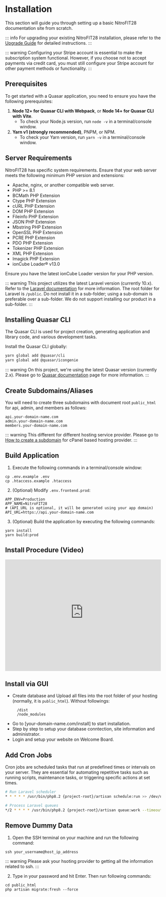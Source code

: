 # Installation

This section will guide you through setting up a basic NitroFIT28 documentation site from scratch.

::: info
For upgrading your existing NitroFIT28 installation, please refer to the [Upgrade Guide](/nitrofit28/upgrade) for detailed instructions.
:::

::: warning
Configuring your Stripe account is essential to make the subscription system functional. However, if you choose not to accept payments via credit card, you must still configure your Stripe account for other payment methods or functionality.
:::

## Prerequisites

To get started with a Quasar application, you need to ensure you have the following prerequisites:

1. **Node 12+ for Quasar CLI with Webpack**, or **Node 14+ for Quasar CLI with Vite**.
   - To check your Node.js version, run `node -v` in a terminal/console window.
2. **Yarn v1 (strongly recommended)**, PNPM, or NPM.
   - To check your Yarn version, run `yarn -v` in a terminal/console window.

## Server Requirements

NitroFIT28 has specific system requirements. Ensure that your web server meets the following minimum PHP version and extensions:

- Apache, nginx, or another compatible web server.
- PHP >= 8.1
- BCMath PHP Extension
- Ctype PHP Extension
- cURL PHP Extension
- DOM PHP Extension
- Fileinfo PHP Extension
- JSON PHP Extension
- Mbstring PHP Extension
- OpenSSL PHP Extension
- PCRE PHP Extension
- PDO PHP Extension
- Tokenizer PHP Extension
- XML PHP Extension
- Imagick PHP Extension
- ionCube Loader®	v13.0

Ensure you have the latest ionCube Loader version for your PHP version.

::: warning
This project utilizes the latest Laravel version (currently 10.x). Refer to the [Laravel documentation](https://laravel.com/docs) for more information.
The root folder for Laravel is `/public`. Do not install it in a sub-folder; using a sub-domain is preferable over a sub-folder. We do not support installing our product in a sub-folder.
:::

## Installing Quasar CLI

The Quasar CLI is used for project creation, generating application and library code, and various development tasks.

Install the Quasar CLI globally:

```bash
yarn global add @quasar/cli
yarn global add @quasar/icongenie
```

::: warning
On this project, we're using the latest Quasar version (currently 2.x). Please go to [Quasar documentation](https://quasar.dev/start/quasar-cli) page for more information.
:::

## Create Subdomains/Aliases

You will need to create three subdomains with document root `public_html` for api, admin, and members as follows:

```
api.your-domain-name.com
admin.your-domain-name.com
members.your-domain-name.com
```

::: warning
This different for different hosting service provider. Please go to [How to create a subdomain](https://www.namecheap.com/support/knowledgebase/article.aspx/9190/29/how-to-create-a-subdomain-in-cpanel/) for cPanel based hosting provider.
:::

## Build Application

1. Execute the following commands in a terminal/console window:

```
cp .env.example .env
cp .htaccess.example .htaccess
```

2. (Optional) Modify `.env.frontend.prod`:

```
APP_ENV=Production
APP_NAME=NitroFIT28
# (API_URL is optional, it will be generated using your app domain)
API_URL=https://api.your-domain-name.com 
```

3. (Optional) Build the application by executing the following commands:

```
yarn install
yarn build:prod
```

## Install Procedure (Video)

<iframe width="100%" height="360" src="https://www.youtube-nocookie.com/embed/QIC4nNRFogY" title="YouTube video player" frameborder="0" allow="accelerometer; autoplay; clipboard-write; encrypted-media; gyroscope; picture-in-picture" allowfullscreen></iframe>

## Install via GUI

- Create database and Upload all files into the root folder of your hosting (normally, it is `public_html`). Without followings:
  ```
    /dist
    /node_modules
  ```
- Go to [your-domain-name.com/install] to start installation.
- Step by step to setup your database conntection, site information and administrator.
- Login and setup your website on Welcome Board.

## Add Cron Jobs

Cron jobs are scheduled tasks that run at predefined times or intervals on your server. They are essential for automating repetitive tasks such as running scripts, maintenance tasks, or triggering specific actions at set times.

```bash
# Run Laravel scheduler
* * * * * /usr/bin/php8.2 {project-root}/artisan schedule:run >> /dev/null 2>&1

# Process Laravel queues
*/2 * * * * /usr/bin/php8.2 {project-root}/artisan queue:work --timeout=36000 --stop-when-empty
```

## Remove Dummy Data

1. Open the SSH terminal on your machine and run the following command: 

```
ssh your_username@host_ip_address
```
::: warning
Please ask your hsoting provider to getting all the information related to ssh.
:::

2. Type in your password and hit Enter. Then run following commands:

```
cd public_html
php artisan migrate:fresh --force
```